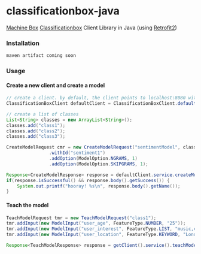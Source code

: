 # classificationbox-java

[Machine Box][0] [Classificationbox][1] Client Library in Java (using [Retrofit2][2])

### Installation

```java
maven artifact coming soon
```

### Usage 

#### Create a new client and create a model
```java
// create a client. by default, the client points to localhost:8080 without basic authentication
ClassificationBoxClient defaultClient = ClassificationBoxClient.defaultClient();

// create a list of classes
List<String> classes = new ArrayList<String>();
classes.add("class1");
classes.add("class2");
classes.add("class3");

CreateModelRequest cmr = new CreateModelRequest("sentimentModel", classes)
                .withId("sentiment1")
                .addOption(ModelOption.NGRAMS, 1)
                .addOption(ModelOption.SKIPGRAMS, 1);

Response<CreateModelResponse> response = defaultClient.service.createModel(cmr).execute();
if(response.isSuccessful() && response.body().getSuccess()) {
    System.out.printf("hooray! %s\n", response.body().getName());
}
```

#### Teach the model
```java
TeachModelRequest tmr = new TeachModelRequest("class1");
tmr.addInput(new ModelInput("user_age", FeatureType.NUMBER, "25"));
tmr.addInput(new ModelInput("user_interest", FeatureType.LIST, "music,cooking,ml"));
tmr.addInput(new ModelInput("user_location", FeatureType.KEYWORD, "London"));

Response<TeachModelResponse> response = getClient().service().teachModel("sentiment1", tmr).execute();

```

[0]: https://machinebox.io/
[1]: https://machinebox.io/docs/classificationbox
[2]: https://square.github.io/retrofit/
